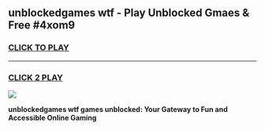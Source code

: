 
## unblockedgames wtf - Play Unblocked Gmaes & Free #4xom9
<h3>
<a href="https://news.freeplayer.one?title=unblockedgames_wtf&ref=24F">CLICK TO PLAY</a></h3>
<hr>

<h3>
<a href="https://news.freeplayer.one?title=unblockedgames_wtf&ref=24F">CLICK 2 PLAY</a>
  
</h3>

<a href="https://news.freeplayer.one?title=unblockedgames_wtf&ref=24F/"><img src="https://clearcache.store/games.png"></a>


**unblockedgames wtf games unblocked: Your Gateway to Fun and Accessible Online Gaming**
